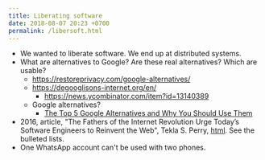```yaml
---
title: Liberating software
date: 2018-08-07 20:23 +0700
permalink: /libersoft.html
---
```


- We wanted to liberate software.
We end up at distributed systems.
- What are alternatives to Google?
Are these real alternatives?
Which are usable?
    - https://restoreprivacy.com/google-alternatives/
    - https://degooglisons-internet.org/en/
        - https://news.ycombinator.com/item?id=13140389
    - Google alternatives?
        - [The Top 5 Google Alternatives and Why You Should Use Them](https://www.makeuseof.com/tag/5-google-search-alternatives-that-you-could-experiment-with/)
- 2016, article, "The Fathers of the Internet Revolution Urge Today’s Software Engineers to Reinvent the Web", Tekla S. Perry, [html](https://spectrum.ieee.org/view-from-the-valley/telecom/internet/the-fathers-of-the-internet-revolution-urge-todays-pioneers-to-reinvent-the-web).
See the bulleted lists.
- One WhatsApp account can't be used with two phones.

